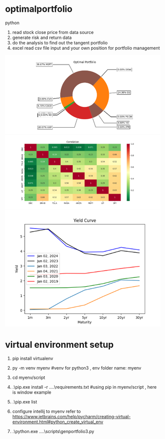 # optimalportfolio
python 

1. read stock close price from data source
2. generate risk and return data 
3. do the analysis to find out the tangent portfolio
4. excel read csv file input and your own position for portfolio management

![alt text](doc/piechart.png?raw=true "GenPortfolio3.py")
![alt text](doc/correlation.png?raw=true "Correlation.py")
![alt text](doc/yield_curve.png?raw=true "GenYieldCurve.py")



# virtual environment setup
1. pip install virtualenv
2. py -m venv myenv  #venv for python3 , env folder name: myenv
3. cd myenv/script
4. .\pip.exe install -r ..\..\requirements.txt  #using pip in myenv/script , here is window example
5. .\pip.exe list
6. configure intellij to myenv 
      refer to https://www.jetbrains.com/help/pycharm/creating-virtual-environment.html#python_create_virtual_env
     
7. .\python.exe ..\..\scripts\genportfolio3.py
      

